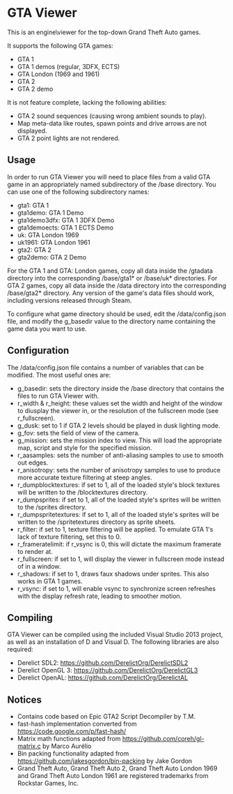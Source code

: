 GTA Viewer
==========
This is an engine\viewer for the top-down Grand Theft Auto games.

It supports the following GTA games:

* GTA 1
* GTA 1 demos (regular, 3DFX, ECTS)
* GTA London (1969 and 1961)
* GTA 2
* GTA 2 demo

It is not feature complete, lacking the following abilities:
* GTA 2 sound sequences (causing wrong ambient sounds to play).
* Map meta-data like routes, spawn points and drive arrows are not displayed.
* GTA 2 point lights are not rendered.

Usage
-----
In order to run GTA Viewer you will need to place files from a valid GTA game in an appropriately named subdirectory of the /base directory. You can use one of the following subdirectory names:

* gta1: GTA 1
* gta1demo: GTA 1 Demo
* gta1demo3dfx: GTA 1 3DFX Demo
* gta1demoects: GTA 1 ECTS Demo
* uk: GTA London 1969
* uk1961: GTA London 1961
* gta2: GTA 2
* gta2demo: GTA 2 Demo

For the GTA 1 and GTA: London games, copy all data inside the /gtadata directory into the corresponding /base/gta1* or /base/uk* directories. For GTA 2 games, copy all data inside the /data directory into the corresponding /base/gta2* directory. Any version of the game's data files should work, including versions released through Steam.

To configure what game directory should be used, edit the /data/config.json file, and modify the g_basedir value to the directory name containing the game data you want to use.

Configuration
-------------
The /data/config.json file contains a number of variables that can be modified. The most useful ones are:

* g_basedir: sets the directory inside the /base directory that contains the files to run GTA Viewer with.
* r_width & r_height: these values set the width and height of the window to diusplay the viewer in, or the resolution of the fullscreen mode (see r_fullscreen).
* g_dusk: set to 1 if GTA 2 levels should be played in dusk lighting mode.
* g_fov: sets the field of view of the camera.
* g_mission: sets the mission index to view. This will load the appropriate map, script and style for the specified mission.
* r_aasamples: sets the number of anti-aliasing samples to use to smooth out edges.
* r_anisotropy: sets the number of anisotropy samples to use to produce more accurate texture filtering at steep angles.
* r_dumpblocktextures: if set to 1, all of the loaded style's block textures will be written to the /blocktextures directory.
* r_dumpsprites: if set to 1, all of the loaded style's sprites will be written to the /sprites directory.
* r_dumpspritetextures: if set to 1, all of the loaded style's sprites will be written to the /spritetextures directory as sprite sheets.
* r_filter: if set to 1, texture filtering will be applied. To emulate GTA 1's lack of texture filtering, set this to 0.
* r_frameratelimit: if r_vsync is 0, this will dictate the maximum framerate to render at.
* r_fullscreen: if set to 1, will display the viewer in fullscreen mode instead of in a window.
* r_shadows: if set to 1, draws faux shadows under sprites. This also works in GTA 1 games.
* r_vsync: if set to 1, will enable vsync to synchronize screen refreshes with the display refresh rate, leading to smoother motion.

Compiling
---------
GTA Viewer can be compiled using the included Visual Studio 2013 project, as well as an installation of D and Visual D. The following libraries are also required:

* Derelict SDL2: https://github.com/DerelictOrg/DerelictSDL2
* Derelict OpenGL 3: https://github.com/DerelictOrg/DerelictGL3
* Derelict OpenAL: https://github.com/DerelictOrg/DerelictAL

Notices
-------
* Contains code based on Epic GTA2 Script Decompiler by T.M.
* fast-hash implementation converted from https://code.google.com/p/fast-hash/
* Matrix math functions adapted from https://github.com/coreh/gl-matrix.c by Marco Aurélio
* Bin packing functionality adapted from https://github.com/jakesgordon/bin-packing by Jake Gordon
* Grand Theft Auto, Grand Theft Auto 2, Grand Theft Auto London 1969 and Grand Theft Auto London 1961 are registered trademarks from Rockstar Games, Inc.

